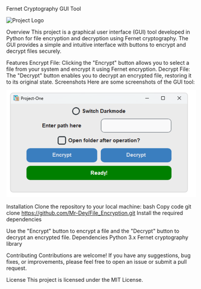 Fernet Cryptography GUI Tool

![Project Logo](/main2.ico)

Overview
This project is a graphical user interface (GUI) tool developed in Python for file encryption and decryption using Fernet cryptography. The GUI provides a simple and intuitive interface with buttons to encrypt and decrypt files securely.

Features
Encrypt File: Clicking the "Encrypt" button allows you to select a file from your system and encrypt it using Fernet encryption.
Decrypt File: The "Decrypt" button enables you to decrypt an encrypted file, restoring it to its original state.
Screenshots
Here are some screenshots of the GUI tool:

![UI](/img.png)

Installation
Clone the repository to your local machine:
bash
Copy code
git clone https://github.com/Mr-Dey/File_Encryption.git
Install the required dependencies

Use the "Encrypt" button to encrypt a file and the "Decrypt" button to decrypt an encrypted file.
Dependencies
Python 3.x
Fernet cryptography library

Contributing
Contributions are welcome! If you have any suggestions, bug fixes, or improvements, please feel free to open an issue or submit a pull request.

License
This project is licensed under the MIT License.